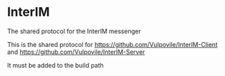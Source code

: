 # InterIM
The shared protocol for the InterIM messenger

This is the shared protocol for
https://github.com/Vulpovile/InterIM-Client
and
https://github.com/Vulpovile/InterIM-Server

It must be added to the build path
